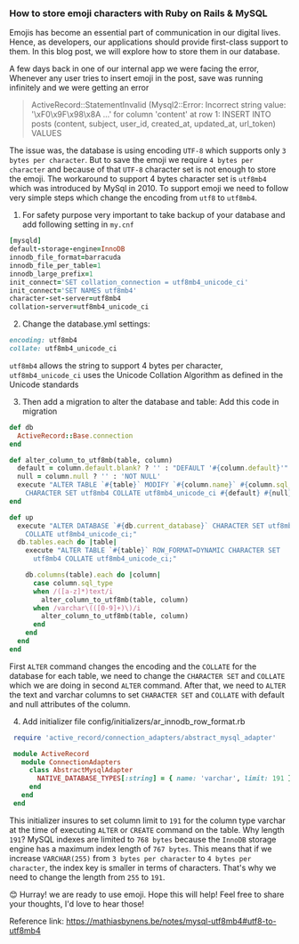 ### How to store emoji characters with Ruby on Rails & MySQL

Emojis has become an essential part of communication in our digital lives. Hence, as developers, our applications should provide first-class support to them. In this blog post, we will explore how to store them in our database.

A few days back in one of our internal app we were facing the error, Whenever any user tries to insert emoji in the post, save was running infinitely and we were getting an error

> ActiveRecord::StatementInvalid (Mysql2::Error: Incorrect string value: '\xF0\x9F\x98\x8A ...' for column 'content' at row 1: INSERT INTO posts (content, subject, user_id, created_at, updated_at, url_token) VALUES

The issue was, the database is using encoding `UTF-8` which supports only `3 bytes per character`. But to save the emoji we require `4 bytes per character` and because of that `UTF-8` character set is not enough to store the emoji. The workaround to support 4 bytes character set is `utf8mb4` which was introduced by MySql in 2010. To support emoji we need to follow very simple steps which change the encoding from `utf8` to `utf8mb4`.

1. For safety purpose very important to take backup of your database and add following setting in `my.cnf`

```ruby
[mysqld]
default-storage-engine=InnoDB
innodb_file_format=barracuda
innodb_file_per_table=1
innodb_large_prefix=1
init_connect='SET collation_connection = utf8mb4_unicode_ci'
init_connect='SET NAMES utf8mb4'
character-set-server=utf8mb4
collation-server=utf8mb4_unicode_ci
```

2. Change the database.yml settings:
```ruby
encoding: utf8mb4
collate: utf8mb4_unicode_ci
```

`utf8mb4` allows the string to support 4 bytes per character,
`utf8mb4_unicode_ci` uses the Unicode Collation Algorithm as defined in the Unicode standards

3. Then add a migration to alter the database and table: Add this code in migration
```ruby
def db
  ActiveRecord::Base.connection
end

def alter_column_to_utf8mb(table, column)
  default = column.default.blank? ? '' : "DEFAULT '#{column.default}'"
  null = column.null ? '' : 'NOT NULL'
  execute "ALTER TABLE `#{table}` MODIFY `#{column.name}` #{column.sql_type.upcase}
    CHARACTER SET utf8mb4 COLLATE utf8mb4_unicode_ci #{default} #{null};"
end

def up
  execute "ALTER DATABASE `#{db.current_database}` CHARACTER SET utf8mb4
    COLLATE utf8mb4_unicode_ci;"
  db.tables.each do |table|
    execute "ALTER TABLE `#{table}` ROW_FORMAT=DYNAMIC CHARACTER SET
      utf8mb4 COLLATE utf8mb4_unicode_ci;"

    db.columns(table).each do |column|
      case column.sql_type
      when /([a-z]*)text/i
        alter_column_to_utf8mb(table, column)
      when /varchar\(([0-9]+)\)/i
        alter_column_to_utf8mb(table, column)
      end
    end
  end
end
```

First `ALTER` command changes the encoding and the `COLLATE` for the database for each table, we need to change the `CHARACTER SET` and `COLLATE` which we are doing in second `ALTER` command. After that, we need to `ALTER` the text and varchar columns to set `CHARACTER SET` and `COLLATE` with default and null attributes of the column.

4. Add initializer file config/initializers/ar_innodb_row_format.rb
```ruby
 require 'active_record/connection_adapters/abstract_mysql_adapter'

 module ActiveRecord
   module ConnectionAdapters
     class AbstractMysqlAdapter
       NATIVE_DATABASE_TYPES[:string] = { name: 'varchar', limit: 191 }
     end
   end
 end
```

This initializer insures to set column limit to `191` for the column type varchar at the time of executing `ALTER` or `CREATE` command on the table. Why length `191`? MySQL indexes are limited to `768 bytes` because the `InnoDB` storage engine has a maximum index length of `767 bytes`. This means that if we increase `VARCHAR(255)` from `3 bytes per character` to `4 bytes per character`, the index key is smaller in terms of characters. That's why we need to change the length from `255` to `191`.

😊 Hurray! we are ready to use emoji. Hope this will help! Feel free to share your thoughts, I'd love to hear those!

Reference link: https://mathiasbynens.be/notes/mysql-utf8mb4#utf8-to-utf8mb4
